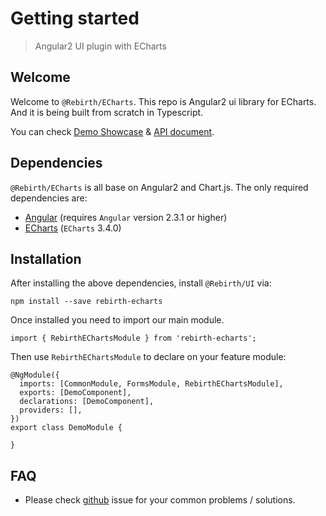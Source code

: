 # Getting started 

> Angular2 UI plugin with ECharts

## Welcome

Welcome to `@Rebirth/ECharts`. This repo is Angular2 ui library for ECharts. And it is being built from scratch in Typescript.

You can check [Demo Showcase](/rebirth-echarts) & [API document](/rebirth-echarts/compodocs/overview.html).


## Dependencies

`@Rebirth/ECharts` is all base on Angular2 and Chart.js.
The only required dependencies are:

* [Angular](https://angular.io/) (requires `Angular` version 2.3.1 or higher)
* [ECharts](http://echarts.baidu.com/index.html) (`ECharts` 3.4.0)



## Installation

After installing the above dependencies, install `@Rebirth/UI` via: 
  
    npm install --save rebirth-echarts
  
Once installed you need to import our main module.

    import { RebirthEChartsModule } from 'rebirth-echarts';
  
Then use `RebirthEChartsModule` to declare on your feature module:

    @NgModule({
      imports: [CommonModule, FormsModule, RebirthEChartsModule],
      exports: [DemoComponent],
      declarations: [DemoComponent],
      providers: [],
    })
    export class DemoModule {
    
    }

## FAQ


* Please check [github](https://github.com/greengerong/rebirth-echarts/issues) issue for your common problems / solutions.
